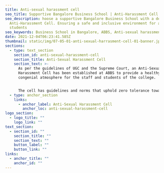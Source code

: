 ```yaml
---
title: Anti-sexual harassment cell
seo_title: Supportive Bangalore Business School | Anti-Harassment Cell
seo_description: hoose a supportive Bangalore Business School with a dedicated
  Anti-Harassment Cell. Ensuring a safe and inclusive environment for all
  students
seo_keywords: Business School in Bangalore, ABBS, Anti-sexual harassment cell
date: 2021-12-04T06:23:41.585Z
thumbnail: static/img/07-05-01-anti-sexual-harrasment-cell-01-banner.jpg
sections:
  - type: text_section
    section_id: anti-sexual-harassment-cell
    section_title: Anti-Sexual Harassment Cell
    section_text: >-
      As per the guidelines of UGC and the Supreme Court, an Anti-Sexual
      Harassment Cell has been established at ABBS to provide a healthy and
      congenial atmosphere for the staff and students of the college. 


      The cell has guidelines and norms that uphold zero tolerance towards sexual harassment. The cell promotes measures aimed at achieving gender equality, removing gender bias, preventing sexual harassment and other acts of gender-based violence by organizing awareness programmes and campaigns for the benefit of all members of the college.
  - type: anchor_section
    links:
      - anchor_label: Anti-Sexual Harassment Cell
        anchor_loc: anti-sexual-harassment-cell
logo_section:
  - logo_title: ""
    logo_link: ""
text_section:
  - section_id: ""
    section_title: ""
    section_text: ""
    button_label: ""
    button_link: ""
links:
  - anchor_title: ""
    anchor_id: ""
---
```

